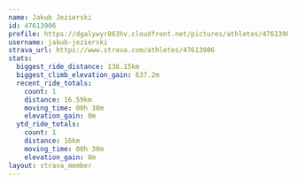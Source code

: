 ```yaml
---
name: Jakub Jezierski
id: 47613906
profile: https://dgalywyr863hv.cloudfront.net/pictures/athletes/47613906/14681924/1/large.jpg
username: jakub-jezierski
strava_url: https://www.strava.com/athletes/47613906
stats:
  biggest_ride_distance: 138.15km
  biggest_climb_elevation_gain: 637.2m
  recent_ride_totals:
    count: 1
    distance: 16.59km
    moving_time: 00h 30m
    elevation_gain: 0m
  ytd_ride_totals:
    count: 1
    distance: 16km
    moving_time: 00h 30m
    elevation_gain: 0m
layout: strava_member
--- 
```

